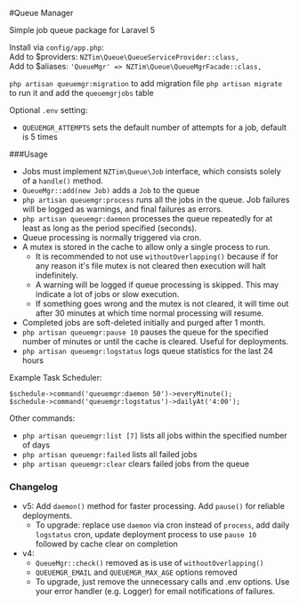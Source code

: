#Queue Manager

Simple job queue package for Laravel 5

Install via `config/app.php`:  
Add to $providers: `NZTim\Queue\QueueServiceProvider::class,`  
Add to $aliases: `'QueueMgr' => NZTim\Queue\QueueMgrFacade::class,`  

`php artisan queuemgr:migration` to add migration file
`php artisan migrate` to run it and add the `queuemgrjobs` table

Optional `.env` setting:  
- `QUEUEMGR_ATTEMPTS` sets the default number of attempts for a job, default is 5 times

###Usage

- Jobs must implement `NZTim\Queue\Job` interface, which consists solely of a `handle()` method.
- `QueueMgr::add(new Job)` adds a `Job` to the queue
- `php artisan queuemgr:process` runs all the jobs in the queue.  Job failures will be logged as warnings, and final failures as errors.
- `php artisan queuemgr:daemon` processes the queue repeatedly for at least as long as the period specified (seconds). 
- Queue processing is normally triggered via cron. 
- A mutex is stored in the cache to allow only a single process to run.
  - It is recommended to not use `withoutOverlapping()` because if for any reason it's file mutex is not cleared then execution will halt indefinitely.
  - A warning will be logged if queue processing is skipped. This may indicate a lot of jobs or slow execution.
  - If something goes wrong and the mutex is not cleared, it will time out after 30 minutes at which time normal processing will resume.
- Completed jobs are soft-deleted initially and purged after 1 month.
- `php artisan queuemgr:pause 10` pauses the queue for the specified number of minutes or until the cache is cleared. Useful for deployments.
- `php artisan queuemgr:logstatus` logs queue statistics for the last 24 hours

Example Task Scheduler:

```
$schedule->command('queuemgr:daemon 50')->everyMinute();
$schedule->command('queuemgr:logstatus')->dailyAt('4:00');
```

Other commands:
- `php artisan queuemgr:list [7]` lists all jobs within the specified number of days
- `php artisan queuemgr:failed` lists all failed jobs
- `php artisan queuemgr:clear` clears failed jobs from the queue

### Changelog
  * v5: Add `daemon()` method for faster processing. Add `pause()` for reliable deployments.
    * To upgrade: replace use `daemon` via cron instead of `process`, add daily `logstatus` cron, update deployment process to use `pause 10` followed by cache clear on completion
  * v4:
    * `QueueMgr::check()` removed as is use of `withoutOverlapping()`
    * `QUEUEMGR_EMAIL` and `QUEUEMGR_MAX_AGE` options removed
    * To upgrade, just remove the unnecessary calls and .env options. Use your error handler (e.g. Logger) for email notifications of failures.
